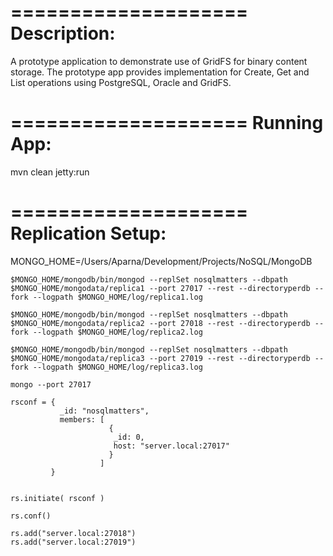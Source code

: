 ====================
 Description:
====================

A prototype application to demonstrate use of GridFS for binary content storage. The prototype app provides implementation for Create, Get and List operations using PostgreSQL, Oracle and GridFS.


====================
 Running App:
====================

 mvn clean jetty:run


====================
 Replication Setup:
====================

 MONGO_HOME=/Users/Aparna/Development/Projects/NoSQL/MongoDB

	$MONGO_HOME/mongodb/bin/mongod --replSet nosqlmatters --dbpath $MONGO_HOME/mongodata/replica1 --port 27017 --rest --directoryperdb --fork --logpath $MONGO_HOME/log/replica1.log

	$MONGO_HOME/mongodb/bin/mongod --replSet nosqlmatters --dbpath $MONGO_HOME/mongodata/replica2 --port 27018 --rest --directoryperdb --fork --logpath $MONGO_HOME/log/replica2.log

	$MONGO_HOME/mongodb/bin/mongod --replSet nosqlmatters --dbpath $MONGO_HOME/mongodata/replica3 --port 27019 --rest --directoryperdb --fork --logpath $MONGO_HOME/log/replica3.log

	mongo --port 27017

	rsconf = {
			   _id: "nosqlmatters",
			   members: [
						  {
						   _id: 0,
						   host: "server.local:27017"
						  }
						]
			 }
			 
			 
	rs.initiate( rsconf )

	rs.conf()

	rs.add("server.local:27018")
	rs.add("server.local:27019")
